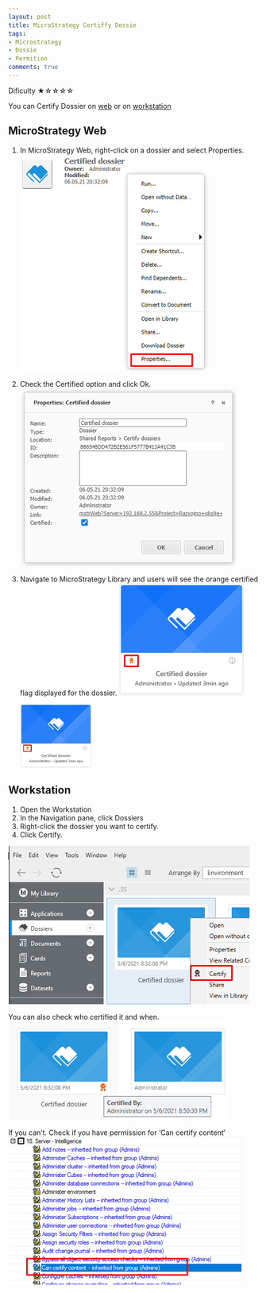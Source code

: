 ```yaml
---
layout: post
title: MicroStrategy Certiffy Dossie
tags:
- Microstrategy
- Dossie
- Permition
comments: true
---
```

Dificulty ★☆☆☆☆

You can Certify Dossier on [web](https://community.microstrategy.com/s/article/KB440273-How-to-certify-a-dossier-in-MicroStrategy-Web-10-9-and-newer?language=en_US) or on [workstation](https://www2.microstrategy.com/producthelp/Current/Workstation/WebHelp/Lang_1033/Content/Certifying_objects.htm)

## MicroStrategy Web
1. In MicroStrategy Web, right-click on a dossier and select Properties.
![Certified_dossier_properties](https://raw.githubusercontent.com/kl82slo/kl82slo.github.io/main/_posts/20210505_0001/Certified_dossier_properties.png)

2. Check the Certified option and click Ok.
![Certified](https://raw.githubusercontent.com/kl82slo/kl82slo.github.io/main/_posts/20210505_0001/Certified.png)

3. Navigate to MicroStrategy Library and users will see the orange certified flag displayed for the dossier.
![Certified_end](https://raw.githubusercontent.com/kl82slo/kl82slo.github.io/main/_posts/20210505_0001/Certified_end.png) 

   <img src="https://raw.githubusercontent.com/kl82slo/kl82slo.github.io/main/_posts/20210505_0001/Certified_end.png" width="30%" />
                                                    
## Workstation
1. Open the Workstation
2. In the Navigation pane, click Dossiers
3. Right-click the dossier you want to certify.
4. Click Certify.

![Workstation](https://raw.githubusercontent.com/kl82slo/kl82slo.github.io/main/_posts/20210505_0001/Workstation.png)

You can also check who certified it and when.
![Verify](https://raw.githubusercontent.com/kl82slo/kl82slo.github.io/main/_posts/20210505_0001/Certified_By.png)

If you can’t. Check if you have permission for ‘Can certify content’
![Permition](https://raw.githubusercontent.com/kl82slo/kl82slo.github.io/main/_posts/20210505_0001/permition_certify.png)
